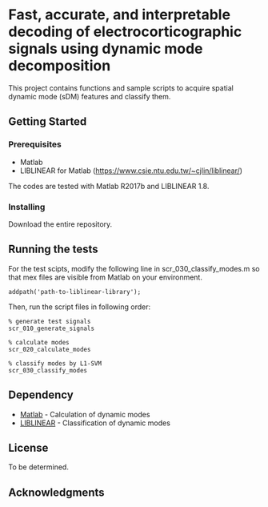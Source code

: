 # Fast, accurate, and interpretable decoding of electrocorticographic signals using dynamic mode decomposition

This project contains functions and sample scripts to acquire spatial dynamic mode (sDM) features and classify them.

## Getting Started

### Prerequisites

- Matlab
- LIBLINEAR for Matlab (https://www.csie.ntu.edu.tw/~cjlin/liblinear/)

The codes are tested with Matlab R2017b and LIBLINEAR 1.8.

### Installing

Download the entire repository.


## Running the tests

For the test scipts, modify the following line in scr_030_classify_modes.m so that mex files are visible from Matlab on your environment.
```
addpath('path-to-liblinear-library');
```

Then, run the script files in following order:


```
% generate test signals
scr_010_generate_signals

% calculate modes
scr_020_calculate_modes

% classify modes by L1-SVM
scr_030_classify_modes
```

## Dependency

* [Matlab](http://jp.mathworks.com/) - Calculation of dynamic modes
* [LIBLINEAR](https://www.csie.ntu.edu.tw/~cjlin/liblinear/) - Classification of dynamic modes

## License

To be determined.

## Acknowledgments

